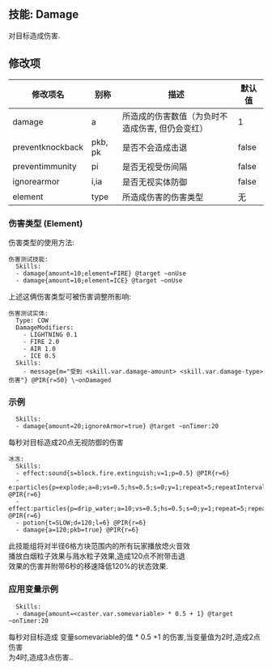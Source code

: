 技能: Damage
--------------------------

对目标造成伤害.

修改项
----------

| 修改项名 | 别称    | 描述                                                                                                    | 默认值 |
|-----------|------------|----------------------------------------------------------------------------------------------------------------|---------------|
| damage           | a | 所造成的伤害数值（为负时不造成伤害, 但仍会变红）         | 1    |
| preventknockback | pkb, pk | 是否不会造成击退   | false   |
| preventimmunity  | pi      | 是否无视受伤间隔   | false   |
| ignorearmor      | i,ia    | 是否无视实体防御 | false   |
| element | type | 所造成伤害的伤害类型 | 无 |

### 伤害类型 (Element)
伤害类型的使用方法:

    伤害测试技能:
      Skills:
      - damage{amount=10;element=FIRE} @target ~onUse
      - damage{amount=10;element=ICE} @target ~onUse

上述这俩伤害类型可被伤害调整所影响:

    伤害测试实体: 
      Type: COW 
      DamageModifiers:
        - LIGHTNING 0.1
        - FIRE 2.0
        - AIR 1.0
        - ICE 0.5 
      Skills:
        - message{m="受到 <skill.var.damage-amount> <skill.var.damage-type>伤害"} @PIR{r=50} \~onDamaged

### 示例

      Skills:
      - damage{amount=20;ignoreArmor=true} @target ~onTimer:20

每秒对目标造成20点无视防御的伤害

    冰冻:
      Skills:
      - effect:sound{s=block.fire.extinguish;v=1;p=0.5} @PIR{r=6}
      - e:particles{p=explode;a=8;vs=0.5;hs=0.5;s=0;y=1;repeat=5;repeatInterval=20} @PIR{r=6}
      - effect:particles{p=drip_water;a=10;vs=0.5;hs=0.5;s=0;y=1;repeat=5;repeatInterval=20} @PIR{r=6}
      - potion{t=SLOW;d=120;l=6} @PIR{r=6}
      - damage{a=120;pkb=true} @PIR{r=6}

此技能组将对半径6格方块范围内的所有玩家播放熄火音效  
播放白烟粒子效果与溅水粒子效果,造成120点不附带击退  
效果的伤害并附带6秒的移速降低120%的状态效果.

### 应用变量示例

      Skills:
      - damage{amount=<caster.var.somevariable> * 0.5 + 1} @target ~onTimer:20

每秒对目标造成 变量somevariable的值 * 0.5 +1 的伤害,当变量值为2时,造成2点伤害  
为4时,造成3点伤害..